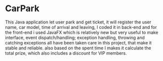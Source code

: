 # CarPark
This Java application let user park and get ticket, it will register the user name, car model, time of arrival and leaving, I coded it in back-end and for the front-end i used JavaFX which is relatively new but very useful to make interface, event dispatch/handling; exception handling, throwing and catching exceptions all have been taken care in this project, that make it stable and reliable. also based on the spent time I makes it calculate the total prize, which also includes a discount for VIP members.
